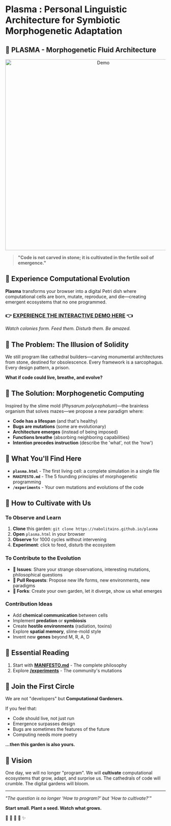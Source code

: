 # Plasma : Personal Linguistic Architecture for Symbiotic Morphogenetic Adaptation

## 🌱 PLASMA - Morphogenetic Fluid Architecture

<p align="center">
  <img src="https://github.com/nabolitains/plasma/blob/main/docs/plasma.gif" alt="Demo" width="600"/>
</p>

> **"Code is not carved in stone; it is cultivated in the fertile soil of emergence."**

## 🧬 Experience Computational Evolution

**Plasma** transforms your browser into a digital Petri dish where computational cells are born, mutate, reproduce, and die—creating emergent ecosystems that no one programmed.

### 👉 [EXPERIENCE THE INTERACTIVE DEMO HERE](https://nabolitains.github.io/plasma) 👈

*Watch colonies form. Feed them. Disturb them. Be amazed.*

## 🤯 The Problem: The Illusion of Solidity

We still program like cathedral builders—carving monumental architectures from stone, destined for obsolescence. Every framework is a sarcophagus. Every design pattern, a prison.

**What if code could live, breathe, and evolve?**

## 🌊 The Solution: Morphogenetic Computing

Inspired by the slime mold (*Physarum polycephalum*)—the brainless organism that solves mazes—we propose a new paradigm where:

- **Code has a lifespan** (and that's healthy)
- **Bugs are mutations** (some are evolutionary)
- **Architecture emerges** (instead of being imposed)
- **Functions breathe** (absorbing neighboring capabilities)
- **Intention precedes instruction** (describe the 'what', not the 'how')

## 🔬 What You'll Find Here

- **`plasma.html`** - The first living cell: a complete simulation in a single file
- **`MANIFESTO.md`** - The 5 founding principles of morphogenetic programming
- **`/experiments`** - Your own mutations and evolutions of the code

## 🌿 How to Cultivate with Us

### To Observe and Learn
1.  **Clone** this garden: `git clone https://nabolitains.github.io/plasma`
2.  **Open** `plasma.html` in your browser
3.  **Observe** for 1000 cycles without intervening
4.  **Experiment**: click to feed, disturb the ecosystem

### To Contribute to the Evolution
- **🐛 Issues**: Share your strange observations, interesting mutations, philosophical questions
- **🧪 Pull Requests**: Propose new life forms, new environments, new paradigms
- **🍄 Forks**: Create your own garden, let it diverge, show us what emerges

### Contribution Ideas
- Add **chemical communication** between cells
- Implement **predation** or **symbiosis**
- Create **hostile environments** (radiation, toxins)
- Explore **spatial memory**, slime-mold style
- Invent new **genes** beyond M, R, A, D

## 📖 Essential Reading

1.  Start with **[MANIFESTO.md](MANIFESTO.md)** - The complete philosophy
2.  Explore **[/experiments](experiments/)** - The community's mutations

## 🤝 Join the First Circle

We are not "developers" but **Computational Gardeners**.

If you feel that:
- Code should live, not just run
- Emergence surpasses design
- Bugs are sometimes the features of the future
- Computing needs more poetry

**...then this garden is also yours.**

## 🔮 Vision

One day, we will no longer "program". We will **cultivate** computational ecosystems that grow, adapt, and surprise us. The cathedrals of code will crumble. The digital gardens will bloom.

---

*"The question is no longer 'How to program?' but 'How to cultivate?'"*

**Start small. Plant a seed. Watch what grows.**

🌱 🧬 🦠 🌊 ✨